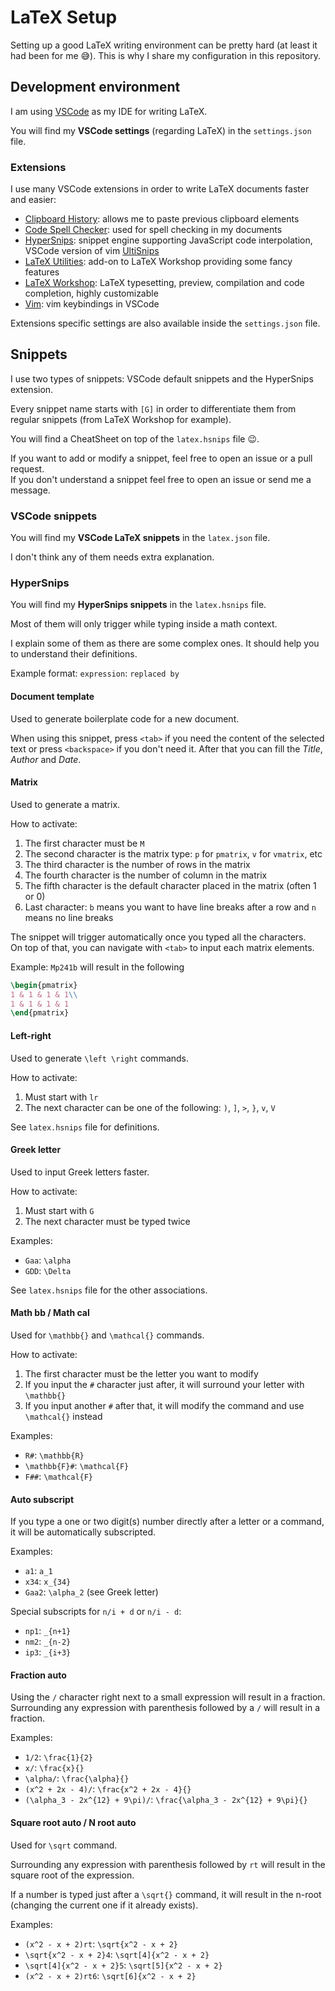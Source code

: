 # LaTeX Setup

Setting up a good LaTeX writing environment can be pretty hard (at least it had been for me 😅).
This is why I share my configuration in this repository.

## Development environment

I am using [VSCode](https://code.visualstudio.com/) as my IDE for writing LaTeX.

You will find my **VSCode settings** (regarding LaTeX) in the `settings.json` file.

### Extensions

I use many VSCode extensions in order to write LaTeX documents faster and easier:

- [Clipboard History](https://github.com/aefernandes/vscode-clipboard-history-extension): allows me to paste previous clipboard elements
- [Code Spell Checker](https://github.com/streetsidesoftware/vscode-spell-checker): used for spell checking in my documents
- [HyperSnips](https://github.com/draivin/hsnips): snippet engine supporting JavaScript code interpolation, VSCode version of vim [UltiSnips](https://github.com/SirVer/ultisnips)
- [LaTeX Utilities](https://github.com/tecosaur/LaTeX-Utilities): add-on to LaTeX Workshop providing some fancy features
- [LaTeX Workshop](https://github.com/James-Yu/LaTeX-Workshop): LaTeX typesetting, preview, compilation and code completion, highly customizable
- [Vim](https://github.com/VSCodeVim/Vim): vim keybindings in VSCode

Extensions specific settings are also available inside the `settings.json` file.

## Snippets

I use two types of snippets: VSCode default snippets and the HyperSnips extension.

Every snippet name starts with `[G]` in order to differentiate them from regular snippets (from LaTeX Workshop for example).

You will find a CheatSheet on top of the `latex.hsnips` file 😉.

If you want to add or modify a snippet, feel free to open an issue or a pull request.  
If you don't understand a snippet feel free to open an issue or send me a message.

### VSCode snippets

You will find my **VSCode LaTeX snippets** in the `latex.json` file.

I don't think any of them needs extra explanation.

### HyperSnips

You will find my **HyperSnips snippets** in the `latex.hsnips` file.

Most of them will only trigger while typing inside a math context.

I explain some of them as there are some complex ones. It should help you to understand their definitions.

Example format: `expression`: `replaced by`

#### Document template

Used to generate boilerplate code for a new document.

When using this snippet, press `<tab>` if you need the content of the selected text or press `<backspace>` if you don't need it. After that you can fill the _Title_, _Author_ and _Date_.

#### Matrix

Used to generate a matrix.

How to activate:
1. The first character must be `M`
2. The second character is the matrix type: `p` for `pmatrix`, `v` for `vmatrix`, etc
3. The third character is the number of rows in the matrix
4. The fourth character is the number of column in the matrix
5. The fifth character is the default character placed in the matrix (often 1 or 0)
6. Last character: `b` means you want to have line breaks after a row and `n` means no line breaks

The snippet will trigger automatically once you typed all the characters.  
On top of that, you can navigate with `<tab>` to input each matrix elements.

Example: `Mp241b` will result in the following
```latex
\begin{pmatrix}
1 & 1 & 1 & 1\\
1 & 1 & 1 & 1
\end{pmatrix}
```

#### Left-right

Used to generate `\left \right` commands.

How to activate:
1. Must start with `lr`
2. The next character can be one of the following: `)`, `]`, `>`, `}`, `v`, `V`

See `latex.hsnips` file for definitions.

#### Greek letter

Used to input Greek letters faster.

How to activate:
1. Must start with `G`
2. The next character must be typed twice

Examples:
- `Gaa`: `\alpha`
- `GDD`: `\Delta`

See `latex.hsnips` file for the other associations.

#### Math bb / Math cal

Used for `\mathbb{}` and `\mathcal{}` commands.

How to activate:
1. The first character must be the letter you want to modify
2. If you input the `#` character just after, it will surround your letter with `\mathbb{}`
3. If you input another `#` after that, it will modify the command and use `\mathcal{}` instead

Examples:
- `R#`: `\mathbb{R}`
- `\mathbb{F}#`: `\mathcal{F}`
- `F##`: `\mathcal{F}`

#### Auto subscript

If you type a one or two digit(s) number directly after a letter or a command, it will be automatically subscripted.

Examples:
- `a1`: `a_1`
- `x34`: `x_{34}`
- `Gaa2`: `\alpha_2` (see Greek letter)

Special subscripts for `n/i + d` or `n/i - d`:
- `np1`: `_{n+1}`
- `nm2`: `_{n-2}`
- `ip3`: `_{i+3}`

#### Fraction auto

Using the `/` character right next to a small expression will result in a fraction.  
Surrounding any expression with parenthesis followed by a `/` will result in a fraction.

Examples:
- `1/2`: `\frac{1}{2}`
- `x/`: `\frac{x}{}`
- `\alpha/`: `\frac{\alpha}{}`
- `(x^2 + 2x - 4)/`: `\frac{x^2 + 2x - 4}{}`
- `(\alpha_3 - 2x^{12} + 9\pi)/`: `\frac{\alpha_3 - 2x^{12} + 9\pi}{}`

#### Square root auto / N root auto

Used for `\sqrt` command.

Surrounding any expression with parenthesis followed by `rt` will result in the square root of the expression.

If a number is typed just after a `\sqrt{}` command, it will result in the n-root (changing the current one if it already exists).

Examples:
- `(x^2 - x + 2)rt`: `\sqrt{x^2 - x + 2}`
- `\sqrt{x^2 - x + 2}4`: `\sqrt[4]{x^2 - x + 2}`
- `\sqrt[4]{x^2 - x + 2}5`: `\sqrt[5]{x^2 - x + 2}`
- `(x^2 - x + 2)rt6`: `\sqrt[6]{x^2 - x + 2}`
